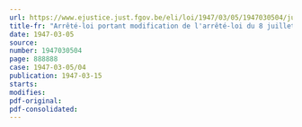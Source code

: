 ```yaml
---
url: https://www.ejustice.just.fgov.be/eli/loi/1947/03/05/1947030504/justel
title-fr: "Arrêté-loi portant modification de l'arrêté-loi du 8 juillet 1946, prorogeant, en raison des évènements de guerre, les délais en matière de propriété industrielle et la durée des brevets d'invention"
date: 1947-03-05
source:
number: 1947030504
page: 888888
case: 1947-03-05/04
publication: 1947-03-15
starts:
modifies:
pdf-original:
pdf-consolidated:
---
```


